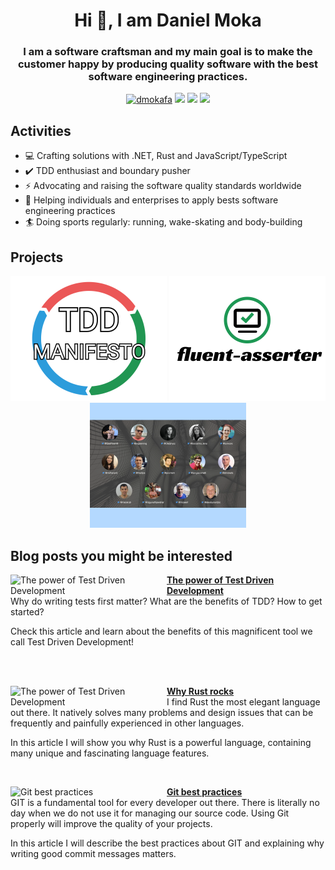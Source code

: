 <h1 align="center">Hi 👋, I am Daniel Moka </h1>


<h3 align="center">I am a software craftsman and my main goal is to make the customer happy by producing quality software with the best software engineering practices.</h3>
<p align="center"> 
<a href="https://twitter.com/dmokafa" target="_blank" rel="noopener noreferrer"><img src="https://img.shields.io/badge/Twitter-1DA1F2?style=for-the-badge&logo=twitter&logoColor=white" alt="dmokafa" /></a> 
<a href="https://www.linkedin.com/in/danielmoka/" target="_blank" rel="noopener noreferrer"><img src="https://img.shields.io/badge/LinkedIn-0077B5?style=for-the-badge&logo=linkedin&logoColor=white"></a>
<a href="mailto:danielmoka.com" target="_blank" rel="noopener noreferrer"><img src="https://img.shields.io/badge/ProtonMail-8B89CC?style=for-the-badge&logo=protonmail&logoColor=white"></a>
<a href="https://www.danielmoka.com" target="_blank" rel="noopener noreferrer"><img src="https://img.shields.io/badge/Blog-danielmoka.com-s?style=for-the-badge"></a> 

  
  

## Activities
  
- 💻 Crafting solutions with .NET, Rust and JavaScript/TypeScript
- ✔️ TDD enthusiast and boundary pusher
- ⚡ Advocating and raising the software quality standards worldwide
- 🤝 Helping individuals and enterprises to apply bests software engineering practices
- 🏄 Doing sports regularly: running, wake-skating and body-building

## Projects

<p align="center">
  <a href="https://tddmanifesto.com"><img src="/tdd-manifesto-small.png" height="200px"></a>
   <a href="https://github.com/mirind4/fluent-asserter"><img src="/fluent-asserter-logo-white-bg.png" height="200px"></a>
   <a href="https://www.youtube.com/playlist?list=PLJ3Q-TNrdsXi-och0A0PaXKojDlxv4YsB"><img src="/tdd-conf-small.png" height="200px"></a>
</p>

## Blog posts you might be interested
<!-- BLOG POSTS START -->
<p align="left">
<a href="https://danielmoka.com/blog-best-practices/test-driven-development/" title="The power of Test Driven Development"><img src="https://cdn.jsdelivr.net/gh/mirind4/dmoka-cdn/images/blog-tdd-featured-image.webp" alt="The power of Test Driven Development" width="250px" align="left" /></a>
<a href="https://danielmoka.com/blog-best-practices/test-driven-development/" title="The power of Test Driven Development"><strong>The power of Test Driven Development</strong></a>
<br/> Why do writing tests first matter? What are the benefits of TDD? How to get started? 

Check this article and learn about the benefits of this magnificent tool we call Test Driven Development! </p> <br/> <br/>

<p align="left">
<a href="https://danielmoka.com/blog-best-practices/why-rust-rocks" title="Why Rust rocks"><img src="https://cdn.jsdelivr.net/gh/mirind4/dmoka-cdn/images/blog-rust-featured-image.webp" alt="The power of Test Driven Development" width="250px" align="left" /></a>
<a href="https://danielmoka.com/blog-best-practices/why-rust-rocks" title="Why Rust rocks"><strong>Why Rust rocks</strong></a>
<br/> I find Rust the most elegant language out there. It natively solves many problems and design issues that can be frequently and painfully experienced in other languages.
  
In this article I will show you why Rust is a powerful language, containing many unique and fascinating language features. </p> <br/>

<p align="left">
<a href="https://danielmoka.com/blog-best-practices/git-best-practices" title="Git best practices"><img src="https://cdn.jsdelivr.net/gh/mirind4/dmoka-cdn/images/blog-git-best-practices.webp" alt="Git best practices" width="250px" align="left" /></a>
<a href="https://danielmoka.com/blog-best-practices/git-best-practices" title="Git best practices"><strong>Git best practices</strong></a>
<br/> GIT is a fundamental tool for every developer out there. There is literally no day when we do not use it for managing our source code. Using Git properly will improve the quality of your projects.
  
In this article I will describe the best practices about GIT and explaining why writing good commit messages matters. </p> <br/> <br/>
<!-- BLOG POSTS END -->


